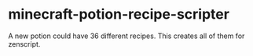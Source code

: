 # minecraft-potion-recipe-scripter
A new potion could have 36 different recipes. This creates all of them for zenscript.
